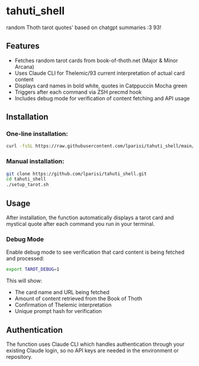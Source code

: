 # tahuti_shell
random Thoth tarot quotes' based on chatgpt summaries :3 93!

## Features

- Fetches random tarot cards from book-of-thoth.net (Major & Minor Arcana)
- Uses Claude CLI for Thelemic/93 current interpretation of actual card content
- Displays card names in bold white, quotes in Catppuccin Mocha green
- Triggers after each command via ZSH precmd hook
- Includes debug mode for verification of content fetching and API usage

## Installation

### One-line installation:
```bash
curl -fsSL https://raw.githubusercontent.com/lparisi/tahuti_shell/main/install.sh | bash
```

### Manual installation:
```bash
git clone https://github.com/lparisi/tahuti_shell.git
cd tahuti_shell
./setup_tarot.sh
```

## Usage

After installation, the function automatically displays a tarot card and mystical quote after each command you run in your terminal.

### Debug Mode
Enable debug mode to see verification that card content is being fetched and processed:
```bash
export TAROT_DEBUG=1
```

This will show:
- The card name and URL being fetched
- Amount of content retrieved from the Book of Thoth
- Confirmation of Thelemic interpretation
- Unique prompt hash for verification

## Authentication

The function uses Claude CLI which handles authentication through your existing Claude login, so no API keys are needed in the environment or repository.
